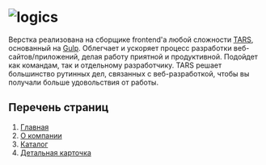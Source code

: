 # ![logics](http://logics.su/projects39/_index.jpg "Дом камня (корпоративный сайт)")
Верстка реализована на сборщике frontend'а любой сложности [TARS](https://github.com/tars/tars), основанный на [Gulp](http://gulpjs.com/). Облегчает и ускоряет процесс разработки веб-сайтов/приложений, делая работу приятной и продуктивной. Подойдет как командам, так и отдельному разработчику. TARS решает большинство рутинных дел, связанных с веб-разработкой, чтобы вы получали больше удовольствия от работы.

## Перечень страниц
1. [Главная](http://logics.su/projects50/)
2. [О компании](http://logics.su/projects50/inner.html)
3. [Каталог](http://logics.su/projects50/catalog.html)
4. [Детальная карточка](http://logics.su/projects50/detali.html)